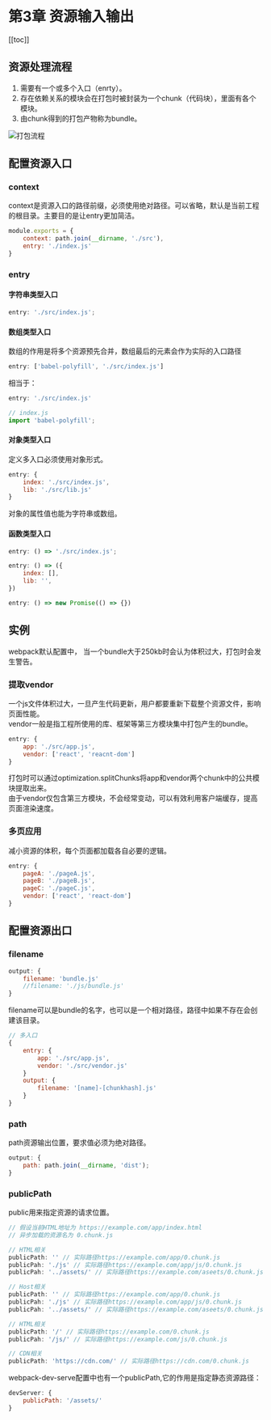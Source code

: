 # 第3章 资源输入输出

[[toc]]

## 资源处理流程
1. 需要有一个或多个入口（enrty）。
2. 存在依赖关系的模块会在打包时被封装为一个chunk（代码块），里面有各个模块。
3. 由chunk得到的打包产物称为bundle。

![打包流程](/Blog/images/Webpack实战/打包流程.png)

## 配置资源入口
### context
context是资源入口的路径前缀，必须使用绝对路径。可以省略，默认是当前工程的根目录。主要目的是让entry更加简洁。
```js
module.exports = {
    context: path.join(__dirname, './src'),
    entry: './index.js'
}
```

### entry
#### 字符串类型入口
```js
entry: './src/index.js';
```
#### 数组类型入口
数组的作用是将多个资源预先合并，数组最后的元素会作为实际的入口路径
```js
entry: ['babel-polyfill', './src/index.js']
```
相当于：    
```js
entry: './src/index.js'

// index.js
import 'babel-polyfill';
```

#### 对象类型入口
定义多入口必须使用对象形式。
```js
entry: {
    index: './src/index.js',
    lib: './src/lib.js'
}
```
对象的属性值也能为字符串或数组。

#### 函数类型入口
```js
entry: () => './src/index.js';

entry: () => ({
    index: [],
    lib: '',
})

entry: () => new Promise(() => {})
```

## 实例
webpack默认配置中， 当一个bundle大于250kb时会认为体积过大，打包时会发生警告。

### 提取vendor
一个js文件体积过大，一旦产生代码更新，用户都要重新下载整个资源文件，影响页面性能。  
vendor一般是指工程所使用的库、框架等第三方模块集中打包产生的bundle。
```js
entry: {
    app: './src/app.js',
    vendor: ['react', 'reacnt-dom']
}
```
打包时可以通过optimization.splitChunks将app和vendor两个chunk中的公共模块提取出来。  
由于vendor仅包含第三方模块，不会经常变动，可以有效利用客户端缓存，提高页面渲染速度。

### 多页应用
减小资源的体积，每个页面都加载各自必要的逻辑。
```js
entry: {
    pageA: './pageA.js',
    pageB: './pageB.js',
    pageC: './pageC.js',
    vendor: ['react', 'react-dom']
}
```

## 配置资源出口
### filename
```js
output: {
    filename: 'bundle.js'
    //filename: './js/bundle.js'
}
```
filename可以是bundle的名字，也可以是一个相对路径，路径中如果不存在会创建该目录。
```js
// 多入口
{
    entry: {
        app: './src/app.js',
        vendor: './src/vendor.js'
    }
    output: {
        filename: '[name]-[chunkhash].js'
    }
}
```

### path
path资源输出位置，要求值必须为绝对路径。
```js
output: {
    path: path.join(__dirname, 'dist'); 
}
```
### publicPath
public用来指定资源的请求位置。
```js
// 假设当前HTML地址为 https://example.com/app/index.html
// 异步加载的资源名为 0.chunk.js

// HTML相关
publicPath: '' // 实际路径https://example.com/app/0.chunk.js
publicPah: './js' // 实际路径https://example.com/app/js/0.chunk.js
publicPah: '../assets/' // 实际路径https://example.com/aseets/0.chunk.js

// Host相关
publicPath: '' // 实际路径https://example.com/app/0.chunk.js
publicPah: './js' // 实际路径https://example.com/app/js/0.chunk.js
publicPah: '../assets/' // 实际路径https://example.com/aseets/0.chunk.js

// HTML相关
publicPath: '/' // 实际路径https://example.com/0.chunk.js
publicPah: '/js/' // 实际路径https://example.com/js/0.chunk.js

// CDN相关
publicPath: 'https://cdn.com/' // 实际路径https://cdn.com/0.chunk.js
```
webpack-dev-serve配置中也有一个publicPath,它的作用是指定静态资源路径：  
```js
devServer: {
    publicPath: '/assets/'
}
```